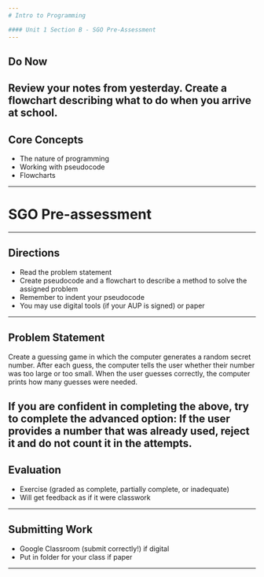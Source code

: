 ```yaml
---
# Intro to Programming

#### Unit 1 Section B - SGO Pre-Assessment
---
```

## Do Now

Review your notes from yesterday. Create a flowchart describing what to do when you arrive at school.
---
## Core Concepts

* The nature of programming
* Working with pseudocode
* Flowcharts
---
# SGO Pre-assessment
---
## Directions

* Read the problem statement
* Create pseudocode and a flowchart to describe a method to solve the assigned problem
* Remember to indent your pseudocode
* You may use digital tools (if your AUP is signed) or paper
---
## Problem Statement

Create a guessing game in which the computer generates a random secret number. After each guess, the computer tells the user whether their number was too large or too small. When the user guesses correctly, the computer prints how many guesses were needed.

If you are confident in completing the above, try to complete the advanced option: If the user provides a number that was already used, reject it and do not count it in the attempts. 
---
## Evaluation

* Exercise (graded as complete, partially complete, or inadequate)
* Will get feedback as if it were classwork
---
## Submitting Work

* Google Classroom (submit correctly!) if digital
* Put in folder for your class if paper
---
